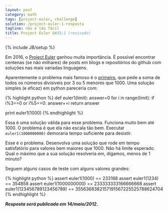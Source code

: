```yaml
---
layout: post
category: math
tags: [project-euler, challenge]
solution: /project-euler-1-resposta
tagline: não é tão fácil
title: Project Euler &#35;1 (revisado)
---
```

{% include JB/setup %}

Em 2016, o [Project Euler](http://projecteuler.net/) ganhou muita importância. É 
possível encontrar centenas (se não milhares) de posts em blogs e repositórios 
do github com soluções nas mais variadas linguagens.

Aparentemente o problema mais famoso é o [primeiro](http://projecteuler.net/problem=1), 
que pede a soma de todos os números divisíveis por 3 ou 5 menores que 1000. Uma 
solução simples (e eficaz) em python pareceria com:

{% highlight python %}
def euler1(limit):
    answer=0
    for i in range(limit):
        if i%3==0 or i%5==0:
            answer+=i
    return answer

print euler1(1000)
{% endhighlight %}

Essa é uma solução válida para esse problema. Funciona muito bem até 1000. O 
problema é que ela não escala tão bem. Executar ```euler1(1000000000)``` 
demoraria tempo suficiente para desistir. 

Esse é o problema. Desenvolva uma solução que rode em tempo satisfatório para 
valores bem maiores que 1000. Não há limite esperado. Qual o máximo que a sua
solução resolveria em, digamos, menos de 1 minuto?

Seguem alguns casos de teste com alguns valores grandes:

{% highlight python %}
assert euler1(1000) == 233168
assert euler1(1234) == 354858
assert euler1(1000000000) == 233333333166666668
assert euler1(123456789123456789) == 3556368382157191567225525788624704
{% endhighlight %}

_**Resposta será publicada em 14/maio/2012.**_


